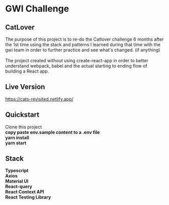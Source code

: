# GWI Challenge

## CatLover

The purpose of this project is to re-do the Catlover challenge 6 months after the 1st time using the stack and patterns I learned during that time with the gwi team in order to further practice and see what's changed. (if anything) <br /><br/>
The project created without using create-react-app in order to better understand webpack, babel and the actual starting to ending flow of building a React app.

## Live Version

https://cats-revisited.netlify.app/

## Quickstart

Clone this project <br />
<strong>copy paste env.sample content to a .env file</string> <br/>
yarn install <br />
yarn start

## Stack

Typescript <br />
Axios <br />
Material UI <br />
React-query <br />
React Context API <br />
React Testing Library
